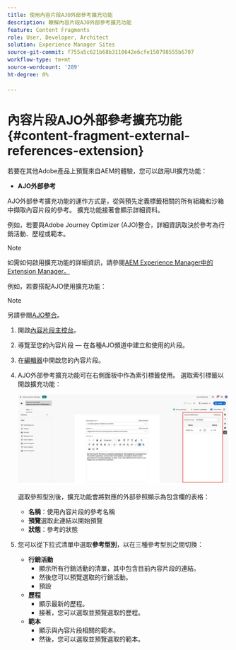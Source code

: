 ```yaml
---
title: 使用內容片段AJO外部參考擴充功能
description: 瞭解內容片段AJO外部參考擴充功能
feature: Content Fragments
role: User, Developer, Architect
solution: Experience Manager Sites
source-git-commit: f755a5c621b68b3110642e6cfe150798555b6707
workflow-type: tm+mt
source-wordcount: '289'
ht-degree: 0%

---
```



# 內容片段AJO外部參考擴充功能 {#content-fragment-external-references-extension}

若要在其他Adobe產品上預覽來自AEM的體驗，您可以啟用UI擴充功能：

* **AJO外部參考**

AJO外部參考擴充功能的運作方式是，從與預先定義標籤相關的所有組織和沙箱中擷取內容片段的參考。 擴充功能接著會顯示詳細資料。

例如，若要與Adobe Journey Optimizer (AJO)整合，詳細資訊取決於參考為行銷活動、歷程或範本。

>[!NOTE]
>
>如需如何啟用擴充功能的詳細資訊，請參閱[AEM Experience Manager中的Extension Manager。](https://developer.adobe.com/uix/docs/extension-manager/)

例如，若要搭配AJO使用擴充功能：

>[!NOTE]
>
>另請參閱[AJO整合](https://experienceleague.adobe.com/zh-hant/docs/journey-optimizer/using/integrations/aem-fragments)。

1. 開啟[內容片段主控台](/help/sites-cloud/administering/content-fragments/overview.md#content-fragments-console)。

1. 導覽至您的內容片段 — 在各種AJO頻道中建立和使用的片段。

1. 在[編輯器](/help/sites-cloud/administering/content-fragments/managing.md#editing-the-content-of-your-fragment)中開啟您的內容片段。

1. AJO外部參考擴充功能可在右側面板中作為索引標籤使用。 選取索引標籤以開啟擴充功能：

   ![AJO外部參考擴充功能](/help/sites-cloud/administering/content-fragments/assets/cf-ajo-fragment-external-references-extension.png)

   選取參照型別後，擴充功能會將對應的外部參照顯示為包含欄的表格：

   * **名稱**：使用內容片段的參考名稱
   * **預覽**&#x200B;選取此連結以開始預覽
   * **狀態**：參考的狀態

1. 您可以從下拉式清單中選取&#x200B;**參考型別**，以在三種參考型別之間切換：

   * **行銷活動**
      * 顯示所有行銷活動的清單，其中包含目前內容片段的連結。
      * 然後您可以預覽選取的行銷活動。
      * 預設
   * **歷程**
      * 顯示最新的歷程。
      * 接著，您可以選取並預覽選取的歷程。
   * **範本**
      * 顯示與內容片段相關的範本。
      * 然後，您可以選取並預覽選取的範本。
